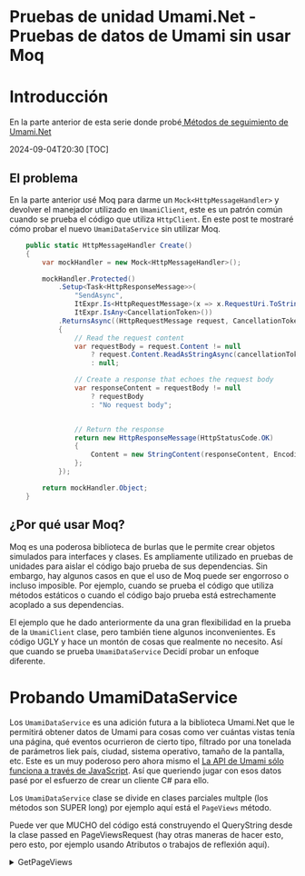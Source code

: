 # Pruebas de unidad Umami.Net - Pruebas de datos de Umami sin usar Moq

# Introducción

En la parte anterior de esta serie donde probé[ Métodos de seguimiento de Umami.Net ](/blog/unittestingumaminet)

<!--category-- xUnit, ASP.NET Core -->
<datetime class="hidden">2024-09-04T20:30</datetime>
[TOC]

## El problema

En la parte anterior usé Moq para darme un `Mock<HttpMessageHandler>` y devolver el manejador utilizado en `UmamiClient`, este es un patrón común cuando se prueba el código que utiliza `HttpClient`. En este post te mostraré cómo probar el nuevo `UmamiDataService` sin utilizar Moq.

```csharp
    public static HttpMessageHandler Create()
    {
        var mockHandler = new Mock<HttpMessageHandler>();

        mockHandler.Protected()
            .Setup<Task<HttpResponseMessage>>(
                "SendAsync",
                ItExpr.Is<HttpRequestMessage>(x => x.RequestUri.ToString().Contains("api/send")),
                ItExpr.IsAny<CancellationToken>())
            .ReturnsAsync((HttpRequestMessage request, CancellationToken cancellationToken) =>
            {
                // Read the request content
                var requestBody = request.Content != null
                    ? request.Content.ReadAsStringAsync(cancellationToken).Result
                    : null;

                // Create a response that echoes the request body
                var responseContent = requestBody != null
                    ? requestBody
                    : "No request body";


                // Return the response
                return new HttpResponseMessage(HttpStatusCode.OK)
                {
                    Content = new StringContent(responseContent, Encoding.UTF8, "application/json")
                };
            });

        return mockHandler.Object;
    }
```

## ¿Por qué usar Moq?

Moq es una poderosa biblioteca de burlas que le permite crear objetos simulados para interfaces y clases. Es ampliamente utilizado en pruebas de unidades para aislar el código bajo prueba de sus dependencias. Sin embargo, hay algunos casos en que el uso de Moq puede ser engorroso o incluso imposible. Por ejemplo, cuando se prueba el código que utiliza métodos estáticos o cuando el código bajo prueba está estrechamente acoplado a sus dependencias.

El ejemplo que he dado anteriormente da una gran flexibilidad en la prueba de la `UmamiClient` clase, pero también tiene algunos inconvenientes. Es código UGLY y hace un montón de cosas que realmente no necesito. Así que cuando se prueba `UmamiDataService` Decidí probar un enfoque diferente.

# Probando UmamiDataService

Los `UmamiDataService` es una adición futura a la biblioteca Umami.Net que le permitirá obtener datos de Umami para cosas como ver cuántas vistas tenía una página, qué eventos ocurrieron de cierto tipo, filtrado por una tonelada de parámetros liek país, ciudad, sistema operativo, tamaño de la pantalla, etc. Este es un muy poderoso pero ahora mismo el [La API de Umami sólo funciona a través de JavaScript](https://umami.is/docs/api/website-stats). Así que queriendo jugar con esos datos pasé por el esfuerzo de crear un cliente C# para ello.

Los `UmamiDataService` clase se divide en clases parciales multple (los métodos son SUPER long) por ejemplo aquí está el `PageViews` método.

Puede ver que MUCHO del código está construyendo el QueryString desde la clase passed en PageViewsRequest (hay otras maneras de hacer esto, pero esto, por ejemplo usando Atributos o trabajos de reflexión aquí).

<details>
<summary>GetPageViews</summary>
```csharp
    public async Task<UmamiResult<PageViewsResponseModel>> GetPageViews(PageViewsRequest pageViewsRequest)
    {
        if (await authService.LoginAsync() == false)
            return new UmamiResult<PageViewsResponseModel>(HttpStatusCode.Unauthorized, "Failed to login", null);
        // Start building the query string
        var queryParams = new List<string>
        {
            $"startAt={pageViewsRequest.StartAt}",
            $"endAt={pageViewsRequest.EndAt}",
            $"unit={pageViewsRequest.Unit.ToLowerString()}"
        };

        // Add optional parameters if they are not null
        if (!string.IsNullOrEmpty(pageViewsRequest.Timezone)) queryParams.Add($"timezone={pageViewsRequest.Timezone}");
        if (!string.IsNullOrEmpty(pageViewsRequest.Url)) queryParams.Add($"url={pageViewsRequest.Url}");
        if (!string.IsNullOrEmpty(pageViewsRequest.Referrer)) queryParams.Add($"referrer={pageViewsRequest.Referrer}");
        if (!string.IsNullOrEmpty(pageViewsRequest.Title)) queryParams.Add($"title={pageViewsRequest.Title}");
        if (!string.IsNullOrEmpty(pageViewsRequest.Host)) queryParams.Add($"host={pageViewsRequest.Host}");
        if (!string.IsNullOrEmpty(pageViewsRequest.Os)) queryParams.Add($"os={pageViewsRequest.Os}");
        if (!string.IsNullOrEmpty(pageViewsRequest.Browser)) queryParams.Add($"browser={pageViewsRequest.Browser}");
        if (!string.IsNullOrEmpty(pageViewsRequest.Device)) queryParams.Add($"device={pageViewsRequest.Device}");
        if (!string.IsNullOrEmpty(pageViewsRequest.Country)) queryParams.Add($"country={pageViewsRequest.Country}");
        if (!string.IsNullOrEmpty(pageViewsRequest.Region)) queryParams.Add($"region={pageViewsRequest.Region}");
        if (!string.IsNullOrEmpty(pageViewsRequest.City)) queryParams.Add($"city={pageViewsRequest.City}");

        // Combine the query parameters into a query string
        var queryString = string.Join("&", queryParams);

        // Make the HTTP request
        var response = await authService.HttpClient.GetAsync($"/api/websites/{WebsiteId}/pageviews?{queryString}");

        if (response.IsSuccessStatusCode)
        {
            logger.LogInformation("Successfully got page views");
            var content = await response.Content.ReadFromJsonAsync<PageViewsResponseModel>();
            return new UmamiResult<PageViewsResponseModel>(response.StatusCode, response.ReasonPhrase ?? "Success",
                content ?? new PageViewsResponseModel());
        }

        if (response.StatusCode == HttpStatusCode.Unauthorized)
        {
            await authService.LoginAsync();
            return await GetPageViews(pageViewsRequest);
        }

        logger.LogError("Failed to get page views");
        return new UmamiResult<PageViewsResponseModel>(response.StatusCode,
            response.ReasonPhrase ?? "Failed to get page views", null);
    }
```

</details>
Como se puede ver esto realmente sólo construye una cadena de consulta. autentifica la llamada (consulte la [último artículo](/blog/unittestinglogginginaspnetcore) para algunos detalles sobre esto) y luego hace la llamada a la API de Umami. Entonces, ¿cómo probamos esto?

## Probando el UmamiDataService

En contraste con la prueba de UmamiClient, decidí probar el `UmamiDataService` sin utilizar Moq. En su lugar, creé un simple `DelegatingHandler` clase que me permite interrogar la petición y luego devolver una respuesta. Este es un enfoque mucho más simple que el uso de Moq y me permite probar el `UmamiDataService` sin tener que burlarse de la `HttpClient`.

En el código de abajo puedes ver que simplemente extiendo `DelegatingHandler` y anular el `SendAsync` método. Este método me permite inspeccionar la solicitud y devolver una respuesta basada en la solicitud.

```csharp
public class UmamiDataDelegatingHandler : DelegatingHandler
{
    protected override async Task<HttpResponseMessage> SendAsync(HttpRequestMessage request,
        CancellationToken cancellationToken)
    {
        var absPath = request.RequestUri.AbsolutePath;
        switch (absPath)
        {
            case "/api/auth/login":
                var authContent = await request.Content.ReadFromJsonAsync<AuthRequest>(cancellationToken);
                if (authContent?.username == "username" && authContent?.password == "password")
                    return ReturnAuthenticatedMessage();
                else if (authContent?.username == "bad")
                {
                    return new HttpResponseMessage(HttpStatusCode.Unauthorized);
                }
                else
                {
                    return new HttpResponseMessage(HttpStatusCode.BadRequest);
                }
            default:

                if (absPath.StartsWith($"/api/websites/{Consts.WebSiteId}/pageviews"))
                {
                    var pageViews = GetParams<PageViewsRequest> (request);
                  
                    return ReturnPageViewsMessage(pageViews);
                }

                if (absPath.StartsWith($"/api/websites/{Consts.WebSiteId}/metrics"))
                {
                    var metricsRequest = GetParams<MetricsRequest>(request);
                    return ReturnMetrics(metricsRequest);
                }

                return new HttpResponseMessage(HttpStatusCode.NotFound);
        }
    }
 }
```

## Configuración

Para configurar el nuevo `UmamiDataService` usar este manejador es similarmente simple.

```csharp
    public IServiceProvider GetServiceProvider (string username="username", string password="password")
    {
        var services = new ServiceCollection();
        var mockLogger = new FakeLogger<UmamiDataService>();
        var authLogger = new FakeLogger<AuthService>();
        services.AddScoped<ILogger<UmamiDataService>>(_ => mockLogger);
        services.AddScoped<ILogger<AuthService>>(_ => authLogger);
        services.SetupUmamiData(username, password);
        return  services.BuildServiceProvider();
        
    }
```

Ya verás que acabo de preparar el `ServiceCollection`, añádase el `FakeLogger<T>` (ver de nuevo el [último artículo para más detalles sobre esto](/blog/unittestinglogginginaspnetcore) y luego establecer el `UmamiData` servicio con el nombre de usuario y la contraseña que quiero usar (para que pueda probar el fallo).

A continuación, llamo a `services.SetupUmamiData(username, password);` que es un método de extensión que creé para configurar el `UmamiDataService` con la `UmamiDataDelegatingHandler` y el `AuthService`;

```csharp
    public static void SetupUmamiData(this IServiceCollection services, string username="username", string password="password")
    {
        var umamiSettings = new UmamiDataSettings()
        {
            UmamiPath = Consts.UmamiPath,
            Username = username,
            Password = password,
            WebsiteId = Consts.WebSiteId
        };
        services.AddSingleton(umamiSettings);
        services.AddHttpClient<AuthService>((provider,client) =>
        {
            client.BaseAddress = new Uri(umamiSettings.UmamiPath);
            

        }).AddHttpMessageHandler<UmamiDataDelegatingHandler>()
            .SetHandlerLifetime(TimeSpan.FromMinutes(5));  //Set lifetime to five minutes

        services.AddScoped<UmamiDataDelegatingHandler>();
        services.AddScoped<UmamiDataService>();
    }
```

Puedes ver que aquí es donde me engancho en el `UmamiDataDelegatingHandler` y el `AuthService` a las Naciones Unidas `UmamiDataService`. La forma en que esto está estructurado es que el `AuthService` "Posee" el `HttpClient` y el `UmamiDataService` utiliza la `AuthService` para hacer las llamadas a la API de Umami con el `bearer` token y `BaseAddress` ya está listo.

## Las pruebas

Realmente esto hace que las pruebas realmente tan simple. Es sólo un poco verboso, ya que también quería probar el registro también. Todo lo que está haciendo es publicar a través de mi `DelegatingHandler` y simulo una respuesta basada en la solicitud.

```csharp
public class UmamiData_PageViewsRequest_Test : UmamiDataBase
{
    private readonly DateTime StartDate = DateTime.ParseExact("2021-10-01", "yyyy-MM-dd", null);
    private readonly DateTime EndDate = DateTime.ParseExact("2021-10-07", "yyyy-MM-dd", null);
    
    [Fact]
    public async Task SetupTest_Good()
    {
        var serviceProvider = GetServiceProvider();
        var umamiDataService = serviceProvider.GetRequiredService<UmamiDataService>();
        var authLogger = serviceProvider.GetRequiredService<ILogger<AuthService>>();
        var umamiDataLogger = serviceProvider.GetRequiredService<ILogger<UmamiDataService>>();
        var result = await umamiDataService.GetPageViews(StartDate, EndDate);
        var fakeAuthLogger = (FakeLogger<AuthService>)authLogger;
        FakeLogCollector collector = fakeAuthLogger.Collector; 
        IReadOnlyList<FakeLogRecord> logs = collector.GetSnapshot();
        Assert.Contains("Login successful", logs.Select(x => x.Message));
        
        var fakeUmamiDataLogger = (FakeLogger<UmamiDataService>)umamiDataLogger;
        FakeLogCollector umamiDataCollector = fakeUmamiDataLogger.Collector;
        IReadOnlyList<FakeLogRecord> umamiDataLogs = umamiDataCollector.GetSnapshot();
        Assert.Contains("Successfully got page views", umamiDataLogs.Select(x => x.Message));
        
        Assert.NotNull(result);
    }
}
```

### Simulación de la respuesta

Para simular la respuesta para este método recordaré que tengo esta línea en el `UmamiDataDelegatingHandler`:

```csharp
  if (absPath.StartsWith($"/api/websites/{Consts.WebSiteId}/pageviews"))
                {
                    var pageViews = GetParams<PageViewsRequest> (request);
                  
                    return ReturnPageViewsMessage(pageViews);
                }
```

Todo lo que esto hace es extraer información de la cadena de consulta y construye una respuesta'realista' (basada en pruebas en vivo que he compilado, de nuevo muy pocos documentos sobre esto). Verá que pruebo el número de días entre la fecha de inicio y fin y luego devolver una respuesta con el mismo número de días.

```csharp
    private static HttpResponseMessage ReturnPageViewsMessage(PageViewsRequest request)
    {
        var startAt = request.StartAt;
        var endAt = request.EndAt;
        var startDate = DateTimeOffset.FromUnixTimeMilliseconds(startAt).DateTime;
        var endDate = DateTimeOffset.FromUnixTimeMilliseconds(endAt).DateTime;
        var days = (endDate - startDate).Days;

        var pageViewsList = new List<PageViewsResponseModel.Pageviews>();
        var sessionsList = new List<PageViewsResponseModel.Sessions>();
        for(int i=0; i<days; i++)
        {
            
            pageViewsList.Add(new PageViewsResponseModel.Pageviews()
            {
                x = startDate.AddDays(i).ToString("yyyy-MM-dd"),
                y = i*4
            });
            sessionsList.Add(new PageViewsResponseModel.Sessions()
            {
                x = startDate.AddDays(i).ToString("yyyy-MM-dd"),
                y = i*8
            });
        }
        var pageViewResponse = new PageViewsResponseModel()
        {
            pageviews = pageViewsList.ToArray(),
            sessions = sessionsList.ToArray()
        };
        var json = JsonSerializer.Serialize(pageViewResponse);
        return new HttpResponseMessage(HttpStatusCode.OK)
        {
            Content = new StringContent(json, Encoding.UTF8, "application/json")
        };
    }
```

# Conclusión

Así que eso es realmente es bastante simple para probar un `HttpClient` solicitud sin usar Moq y creo que es mucho más limpio de esta manera. Pierdes algo de la sofisticación que es posible en Moq pero para pruebas simples como esta, creo que es una buena compensación.